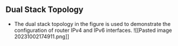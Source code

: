 ## Dual Stack Topology
* The dual stack topology in the figure is used to demonstrate the configuration of router IPv4 and IPv6 interfaces.
	![[Pasted image 20231002174911.png]]